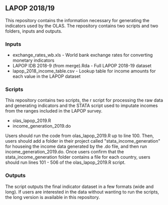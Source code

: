 ## LAPOP 2018/19

This repository contains the information necessary for generating the indicators used by the OLAS. The repository contains two scripts and two folders, inputs and outputs.

### Inputs
- exchange_rates_wb.xls - World bank exchange rates for converting monetary indicators
- LAPOP IDB 2018-9 (from merge).Rda - Full LAPOP 2018-19 dataset
- lapop_2018_income_table.csv - Lookup table for income amounts for each value in the LAPOP dataset

### Scripts
This repository contains two scripts, the r script for processing the raw data and generating indicators and the STATA script used to imputate incomes from the 
ranges included in the LAPOP survey.

- olas_lapop_2019.R
- income_generation_2019.do

Users should run the code from olas_lapop_2019.R up to line 100. Then, users should add a folder in their project called 
"stata_income_generation" for houseing the income data generated by the .do file, and then run income_generation_2019.do. 
Once users confirm that the stata_income_generation folder contains a file for each country, users should run lines 101 - 506 of the olas_lapop_2019.R script.

### Outputs

The script outputs the final indicator dataset in a few formats (wide and long). If users are interested in the data without wanting to run the scripts, 
the long version is available in this repository.

